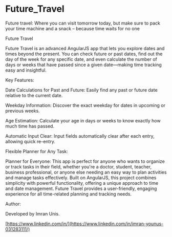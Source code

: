 # Future_Travel
Future travel: Where you can visit tomorrow today, but make sure to pack your time machine and a snack – because time waits for no one

Future Travel

Future Travel is an advanced AngularJS app that lets you explore dates and times beyond the present. You can check future or past dates, find out the day of the week for any specific date, and even calculate the number of days or weeks that have passed since a given date—making time tracking easy and insightful.


Key Features:

Date Calculations for Past and Future:
Easily find any past or future date relative to the current date.

Weekday Information:
Discover the exact weekday for dates in upcoming or previous weeks.

Age Estimation:
Calculate your age in days or weeks to know exactly how much time has passed.

Automatic Input Clear:
Input fields automatically clear after each entry, allowing quick re-entry.

Flexible Planner for Any Task:

Planner for Everyone: This app is perfect for anyone who wants to organize or track tasks in their field, whether you're a doctor, student, teacher, business professional, or anyone else needing an easy way to plan activities and manage tasks effectively.
Built on AngularJS, this project combines simplicity with powerful functionality, offering a unique approach to time and date management. Future Travel provides a user-friendly, engaging experience for all time-related planning and tracking needs.

Author:

Developed by Imran Unis.

[https://www.linkedin.com/in/](https://www.linkedin.com/in/imran-younus-031283111/)


